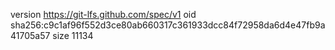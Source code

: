 version https://git-lfs.github.com/spec/v1
oid sha256:c9c1af96f552d3ce80ab660317c361933dcc84f72958da6d4e47fb9a41705a57
size 11134
